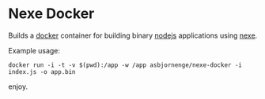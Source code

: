 # Nexe Docker

Builds a [docker](http://docker.io) container for building binary [nodejs](http://nodejs.org) applications using [nexe](https://github.com/crcn/nexe).

Example usage:

	docker run -i -t -v $(pwd):/app -w /app asbjornenge/nexe-docker -i index.js -o app.bin

enjoy.